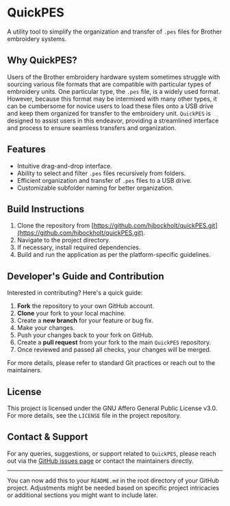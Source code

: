 # QuickPES

A utility tool to simplify the organization and transfer of `.pes` files for Brother embroidery systems.

## Why QuickPES?

Users of the Brother embroidery hardware system sometimes struggle with sourcing various file formats that are compatible with particular types of embroidery units. One particular type, the `.pes` file, is a widely used format. However, because this format may be intermixed with many other types, it can be cumbersome for novice users to load these files onto a USB drive and keep them organized for transfer to the embroidery unit. `QuickPES` is designed to assist users in this endeavor, providing a streamlined interface and process to ensure seamless transfers and organization.

## Features

- Intuitive drag-and-drop interface.
- Ability to select and filter `.pes` files recursively from folders.
- Efficient organization and transfer of `.pes` files to a USB drive.
- Customizable subfolder naming for better organization.

## Build Instructions

1. Clone the repository from [https://github.com/hjbockholt/quickPES.git](https://github.com/hjbockholt/quickPES.git).
2. Navigate to the project directory.
3. If necessary, install required dependencies.
4. Build and run the application as per the platform-specific guidelines.

## Developer's Guide and Contribution

Interested in contributing? Here's a quick guide:

1. **Fork** the repository to your own GitHub account.
2. **Clone** your fork to your local machine.
3. Create a **new branch** for your feature or bug fix.
4. Make your changes.
5. Push your changes back to your fork on GitHub.
6. Create a **pull request** from your fork to the main `QuickPES` repository.
7. Once reviewed and passed all checks, your changes will be merged.

For more details, please refer to standard Git practices or reach out to the maintainers.

## License

This project is licensed under the GNU Affero General Public License v3.0. For more details, see the `LICENSE` file in the project repository.

## Contact & Support

For any queries, suggestions, or support related to `QuickPES`, please reach out via the [GitHub issues page](https://github.com/hjbockholt/quickPES/issues) or contact the maintainers directly.

---

You can now add this to your `README.md` in the root directory of your GitHub project. Adjustments might be needed based on specific project intricacies or additional sections you might want to include later.

